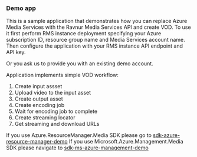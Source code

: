### Demo app

This is a sample application that demonstrates how you can replace Azure Media Services with the Ravnur Media Services API and create VOD.
To use it first perform RMS instance deployment specifying your Azure subscription ID, resource group name and Media Services account name.
Then configure the application with your RMS instance API endpoint and API key.

Or you ask us to provide you with an existing demo account.

Application implements simple VOD workflow:
1. Create input assset
2. Upload video to the input asset
3. Create output asset
4. Create encoding job
5. Wait for encoding job to complete
6. Create streaming locator
7. Get streaming and download URLs

If you use Azure.ResourceManager.Media SDK please go to [sdk-azure-resource-manager-demo](sdk-azure-resource-manager-demo)
If you use Microsoft.Azure.Management.Media SDK please navigate to [sdk-ms-azure-management-demo](sdk-ms-azure-management-demo)